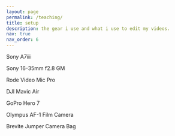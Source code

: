 ```yaml
---
layout: page
permalink: /teaching/
title: setup
description: the gear i use and what i use to edit my videos.
nav: true
nav_order: 6
---
```


Sony A7iii

Sony 16-35mm f2.8 GM

Rode Video Mic Pro

DJI Mavic Air

GoPro Hero 7

Olympus AF-1 Film Camera

Brevite Jumper Camera Bag